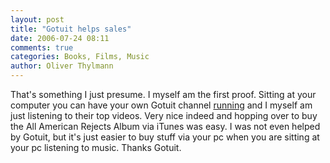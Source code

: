 ```yaml
---
layout: post
title: "Gotuit helps sales"
date: 2006-07-24 08:11
comments: true
categories: Books, Films, Music
author: Oliver Thylmann
---
```






That's something I just presume. I myself am the first proof. Sitting at your computer you can have your own Gotuit channel [running](http://www.gotuit.com/player.php?c=Music&amp;p=77635&amp;s=1381554) and I myself am just listening to their top videos. Very nice indeed and hopping over to buy the All American Rejects Album via iTunes was easy. I was not even helped by Gotuit, but it's just easier to buy stuff via your pc when you are sitting at your pc listening to music. Thanks Gotuit.







